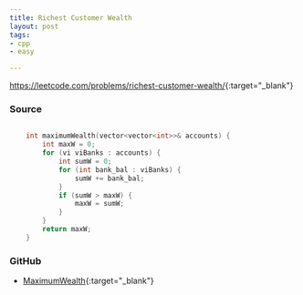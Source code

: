 ```yaml
---
title: Richest Customer Wealth
layout: post
tags:
- cpp
- easy

---
```


<https://leetcode.com/problems/richest-customer-wealth/>{:target="_blank"}

### Source

```cpp

    int maximumWealth(vector<vector<int>>& accounts) {
        int maxW = 0;
        for (vi viBanks : accounts) {
            int sumW = 0;
            for (int bank_bal : viBanks) {
                sumW += bank_bal;
            }
            if (sumW > maxW) {
                maxW = sumW;
            }
        }
        return maxW;
    }

```

### GitHub

- [MaximumWealth](<https://github.com/coolwindjo/algoguru/tree/master/_posts/Done/MaximumWealth>){:target="_blank"}
